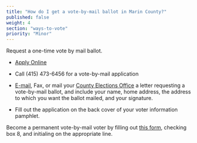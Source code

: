 ```yaml
---
title: "How do I get a vote-by-mail ballot in Marin County?"
published: false
weight: 4
section: "ways-to-vote"
priority: "Minor"
---
```


Request a one-time vote by mail ballot.  

- [Apply Online](https://forms2.marincounty.org/lc/content/MarinProfiles/VoteByMail.html)  

- Call (415) 473-6456  for a vote-by-mail application  

- [E-mail](mailto:DBelben@marincounty.org), Fax, or mail your [County Elections Office](#section-election-office-contact) a letter requesting a vote-by-mail ballot, and include your name, home address, the address to which you want the ballot mailed, and your signature.  

- Fill out the application on the back cover of your voter information pamphlet.  

Become a permanent vote-by-mail voter by filling out [this form](https://www.marincounty.org/~/media/Files/Departments/RV/VBMApplication.pdf), checking box 8, and initialing on the appropriate line.  
